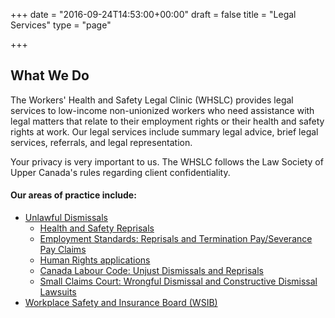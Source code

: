 +++
date = "2016-09-24T14:53:00+00:00"
draft = false
title = "Legal Services"
type = "page"

+++
## What We Do

The Workers' Health and Safety Legal Clinic (WHSLC) provides legal services to low-income non-unionized workers who need assistance with legal matters that relate to their employment rights or their health and safety rights at work. Our legal services include summary legal advice, brief legal services, referrals, and legal representation.

Your privacy is very important to us. The WHSLC follows the Law Society of Upper Canada's rules regarding client confidentiality.  

#### Our areas of practice include:

- [Unlawful Dismissals](/features/services/unlawful-dismissals/)
  * [Health and Safety Reprisals](/features/services/dimissals/hsreprisals/)
  * [Employment Standards: Reprisals and Termination Pay/Severance Pay Claims](/features/services/dismissals/employment-standards/)
  * [Human Rights applications](/features/services/dismissals/human-rights/)
  * [Canada Labour Code: Unjust Dismissals and Reprisals](/features/services/dismissals/canada-labor-code/)
  * [Small Claims Court: Wrongful Dismissal and Constructive Dismissal Lawsuits](/features/services/dismissals/small-claims/)
- [Workplace Safety and Insurance Board (WSIB)](/features/services/workplace-safety/)


